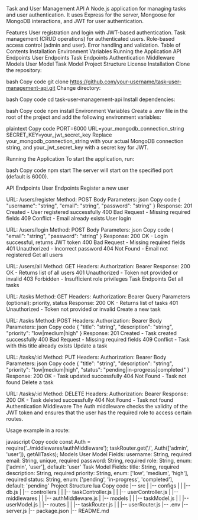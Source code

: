 Task and User Management API
A Node.js application for managing tasks and user authentication. It uses Express for the server, Mongoose for MongoDB interactions, and JWT for user authentication.

Features
User registration and login with JWT-based authentication.
Task management (CRUD operations) for authenticated users.
Role-based access control (admin and user).
Error handling and validation.
Table of Contents
Installation
Environment Variables
Running the Application
API Endpoints
User Endpoints
Task Endpoints
Authentication Middleware
Models
User Model
Task Model
Project Structure
License
Installation
Clone the repository:

bash
Copy code
git clone https://github.com/your-username/task-user-management-api.git
Change directory:

bash
Copy code
cd task-user-management-api
Install dependencies:

bash
Copy code
npm install
Environment Variables
Create a .env file in the root of the project and add the following environment variables:

plaintext
Copy code
PORT=6000
URL=your_mongodb_connection_string
SECRET_KEY=your_jwt_secret_key
Replace your_mongodb_connection_string with your actual MongoDB connection string, and your_jwt_secret_key with a secret key for JWT.

Running the Application
To start the application, run:

bash
Copy code
npm start
The server will start on the specified port (default is 6000).

API Endpoints
User Endpoints
Register a new user

URL: /users/register
Method: POST
Body Parameters:
json
Copy code
{
  "username": "string",
  "email": "string",
  "password": "string"
}
Response:
201 Created - User registered successfully
400 Bad Request - Missing required fields
409 Conflict - Email already exists
User login

URL: /users/login
Method: POST
Body Parameters:
json
Copy code
{
  "email": "string",
  "password": "string"
}
Response:
200 OK - Login successful, returns JWT token
400 Bad Request - Missing required fields
401 Unauthorized - Incorrect password
404 Not Found - Email not registered
Get all users

URL: /users/all
Method: GET
Headers: Authorization: Bearer <token>
Response:
200 OK - Returns list of all users
401 Unauthorized - Token not provided or invalid
403 Forbidden - Insufficient role privileges
Task Endpoints
Get all tasks

URL: /tasks
Method: GET
Headers: Authorization: Bearer <token>
Query Parameters (optional): priority, status
Response:
200 OK - Returns list of tasks
401 Unauthorized - Token not provided or invalid
Create a new task

URL: /tasks
Method: POST
Headers: Authorization: Bearer <token>
Body Parameters:
json
Copy code
{
  "title": "string",
  "description": "string",
  "priority": "low|medium|high"
}
Response:
201 Created - Task created successfully
400 Bad Request - Missing required fields
409 Conflict - Task with this title already exists
Update a task

URL: /tasks/:id
Method: PUT
Headers: Authorization: Bearer <token>
Body Parameters:
json
Copy code
{
  "title": "string",
  "description": "string",
  "priority": "low|medium|high",
  "status": "pending|in-progress|completed"
}
Response:
200 OK - Task updated successfully
404 Not Found - Task not found
Delete a task

URL: /tasks/:id
Method: DELETE
Headers: Authorization: Bearer <token>
Response:
200 OK - Task deleted successfully
404 Not Found - Task not found
Authentication Middleware
The Auth middleware checks the validity of the JWT token and ensures that the user has the required role to access certain routes.

Usage example in a route:

javascript
Copy code
const Auth = require('../middlewares/authMiddleware');
taskRouter.get('/', Auth(['admin', 'user']), getAllTasks);
Models
User Model
Fields:
username: String, required
email: String, unique, required
password: String, required
role: String, enum: ['admin', 'user'], default: 'user'
Task Model
Fields:
title: String, required
description: String, required
priority: String, enum: ['low', 'medium', 'high'], required
status: String, enum: ['pending', 'in-progress', 'completed'], default: 'pending'
Project Structure
lua
Copy code
|-- src
|   |-- configs
|   |   |-- db.js
|   |-- controllers
|   |   |-- taskController.js
|   |   |-- userController.js
|   |-- middlewares
|   |   |-- authMiddleware.js
|   |-- models
|   |   |-- taskModel.js
|   |   |-- userModel.js
|   |-- routes
|   |   |-- taskRouter.js
|   |   |-- userRouter.js
|-- .env
|-- server.js
|-- package.json
|-- README.md
